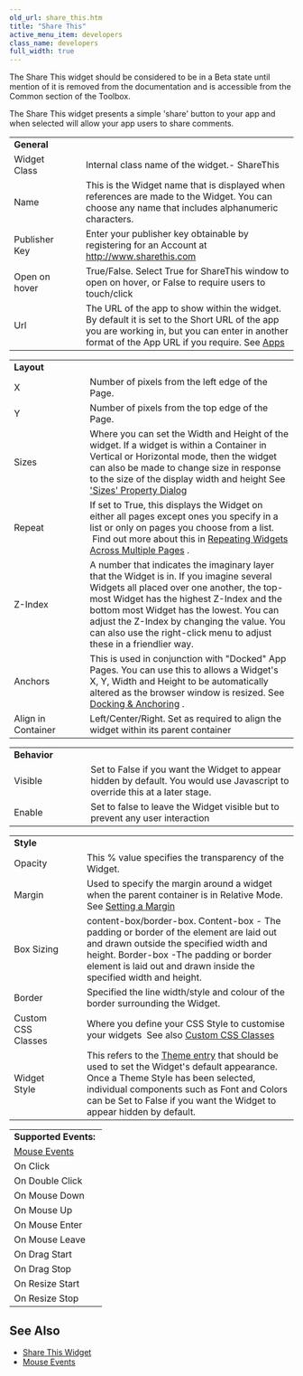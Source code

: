 ```yaml
---
old_url: share_this.htm
title: "Share This"
active_menu_item: developers
class_name: developers
full_width: true
---
```



The Share This widget should be considered to be in a Beta state until mention of it is removed from the documentation and is accessible from the Common section of the Toolbox.

The Share This widget presents a simple 'share' button to your app and when selected will allow your app users to share comments.

<table>
<tr>
<td width="138">
<a id="general"> </a> <b>General</b>

</td>
<td width="21">
</td>
<td width="782">
</td>
</tr>
<tr>
<td width="138">
Widget Class

</td>
<td width="21">
</td>
<td width="782">
Internal class name of the widget.- ShareThis

</td>
</tr>
<tr>
<td width="138">
Name

</td>
<td width="21">
</td>
<td width="782">
This is the Widget name that is displayed when references are made to the Widget. You can choose any name that includes alphanumeric characters.

</td>
</tr>
<tr>
<td width="138">
Publisher Key

</td>
<td width="21">
</td>
<td width="782">
  Enter your publisher key obtainable by registering for an Account at <a href="http://www.sharethis.com">http://www.sharethis.com</a>

</td>
</tr>
<tr>
<td width="138">
Open on hover

</td>
<td width="21">
</td>
<td width="782">
True/False. Select True for ShareThis window to open on hover, or False to require users to touch/click

</td>
</tr>
<tr>
<td width="138">
Url

</td>
<td width="21">
</td>
<td width="782">
  The URL of the app to show within the widget. By default it is set to the Short URL of the app you are working in, but you can enter in another format of the App URL if you require. See <a href="/developers/documentation/product-guide/the-console/console-tabs/applications">Apps</a>

</td>
</tr>
</table>
<table>
<tr>
<td width="138">
<a id="layout"> </a> <b>Layout</b>

</td>
<td width="21">
</td>
<td width="782">
</td>
</tr>
<tr>
<td width="138">
X

</td>
<td width="21">
</td>
<td width="782">
Number of pixels from the left edge of the Page.

</td>
</tr>
<tr>
<td width="138">
Y

</td>
<td width="21">
</td>
<td width="782">
Number of pixels from the top edge of the Page.

</td>
</tr>
<tr>
<td width="138">
Sizes

</td>
<td width="21">
</td>
<td width="782">
  Where you can set the Width and Height of the widget. If a widget is within a Container in Vertical or Horizontal mode, then the widget can also be made to change size in response to the size of the display width and height See <a href="/developers/documentation/product-guide/content-and-app-layout/responsive-adaptive-fluid-design/sizes-property-dialog">'Sizes' Property Dialog</a>

</td>
</tr>
<tr>
<td width="138">
Repeat

</td>
<td width="21">
</td>
<td width="782">
  If set to True, this displays the Widget on either all pages except ones you specify in a list or only on pages you choose from a list.  Find out more about this in <a href="/developers/documentation/product-guide/content-and-app-layout/editing-and-laying-out-reference/repeating-widgets-across-multi">Repeating Widgets Across Multiple Pages</a> .

</td>
</tr>
<tr>
<td width="138">
Z-Index

</td>
<td width="21">
</td>
<td width="782">
A number that indicates the imaginary layer that the Widget is in. If you imagine several Widgets all placed over one another, the top-most Widget has the highest Z-Index and the bottom most Widget has the lowest. You can adjust the Z-Index by changing the value. You can also use the right-click menu to adjust these in a friendlier way.

</td>
</tr>
<tr>
<td width="138">
Anchors

</td>
<td width="21">
</td>
<td width="782">
  This is used in conjunction with "Docked" App Pages. You can use this to allows a Widget's X, Y, Width and Height to be automatically altered as the browser window is resized. See <a href="/developers/documentation/product-guide/content-and-app-layout/editing-and-laying-out-reference/widget-anchoring">Docking & Anchoring</a> .

</td>
</tr>
<tr>
<td width="138">
Align in Container

</td>
<td width="21">
</td>
<td width="782">
Left/Center/Right. Set as required to align the widget within its parent container

</td>
</tr>
</table>
<table>
<tr>
<td width="138">
<a id="behavior"> </a> <b>Behavior</b>

</td>
<td width="21">
</td>
<td width="782">
</td>
</tr>
<tr>
<td width="138">
Visible

</td>
<td width="21">
</td>
<td width="782">
Set to False if you want the Widget to appear hidden by default. You would use Javascript to override this at a later stage.

</td>
</tr>
<tr>
<td width="138">
Enable

</td>
<td width="21">
</td>
<td width="782">
Set to false to leave the Widget visible but to prevent any user interaction

</td>
</tr>
</table>
<table>
<tr>
<td width="138">
<a id="style"> </a> <b>Style</b>

</td>
<td width="21">
</td>
<td width="782">
</td>
</tr>
<tr>
<td width="138">
Opacity

</td>
<td width="21">
</td>
<td width="782">
This % value specifies the transparency of the Widget.

</td>
</tr>
<tr>
<td width="138">
Margin

</td>
<td width="21">
</td>
<td width="782">
  Used to specify the margin around a widget when the parent container is in Relative Mode. See <a href="/developers/documentation/product-guide/content-and-app-layout/introduction/setting-a-margin">Setting a Margin</a>

</td>
</tr>
<tr>
<td width="138">
Box Sizing

</td>
<td width="21">
</td>
<td width="782">
content-box/border-box. Content-box - The padding or border of the element are laid out and drawn outside the specified width and height. Border-box -The padding or border element is laid out and drawn inside the specified width and height.

</td>
</tr>
<tr>
<td width="138">
Border

</td>
<td width="21">
</td>
<td width="782">
Specified the line width/style and colour of the border surrounding the Widget.

</td>
</tr>
<tr>
<td width="138">
Custom CSS Classes

</td>
<td width="21">
</td>
<td width="782">
  Where you define your CSS Style to customise your widgets  See also <a href="/developers/documentation/product-guide/advanced-features/custom-css-classes/">Custom CSS Classes</a>

</td>
</tr>
<tr>
<td width="138">
Widget Style

</td>
<td width="21">
</td>
<td width="782">
  This refers to the <a href="/developers/documentation/product-guide/content-and-app-layout/introduction/themes-styles/themesmanage">Theme entry</a> that should be used to set the Widget's default appearance. Once a Theme Style has been selected, individual components such as Font and Colors can be Set to False if you want the Widget to appear hidden by default.

</td>
</tr>
</table>

<table>
<tr>
<td width="148">
  <strong>Supported Events:</strong>

</td>
</tr>
<tr>
<td width="148">
  <a href="/developers/documentation/product-guide/widget-properties-events/events/event-reference-list/mouse-events">Mouse Events</a>

</td>
</tr>
<tr>
<td width="148">
On Click

</td>
</tr>
<tr>
<td width="148">
On Double Click

</td>
</tr>
<tr>
<td width="148">
On Mouse Down

</td>
</tr>
<tr>
<td width="148">
On Mouse Up

</td>
</tr>
<tr>
<td width="148">
On Mouse Enter

</td>
</tr>
<tr>
<td width="148">
On Mouse Leave

</td>
</tr>
<tr>
<td width="148">
On Drag Start

</td>
</tr>
<tr>
<td width="148">
On Drag Stop

</td>
</tr>
<tr>
<td width="148">
On Resize Start

</td>
</tr>
<tr>
<td width="148">
On Resize Stop

</td>
</tr>
</table>

## See Also

 - [Share This Widget](/developers/documentation/product-guide/advanced-important-widgets/share-this-widget/)
 - [Mouse Events](/developers/documentation/product-guide/widget-properties-events/events/event-reference-list/mouse-events)
